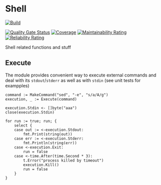 ﻿# Shell

[![Build](https://github.com/beysed/shell/actions/workflows/build.yml/badge.svg)](https://github.com/beysed/shell/actions/workflows/build.yml)

[![Quality Gate Status](https://sonarcloud.io/api/project_badges/measure?project=beysed_shell&metric=alert_status)](https://sonarcloud.io/summary/new_code?id=beysed_shell)
[![Coverage](https://sonarcloud.io/api/project_badges/measure?project=beysed_shell&metric=coverage)](https://sonarcloud.io/summary/new_code?id=beysed_shell)
[![Maintainability Rating](https://sonarcloud.io/api/project_badges/measure?project=beysed_shell&metric=sqale_rating)](https://sonarcloud.io/summary/new_code?id=beysed_shell)
[![Reliability Rating](https://sonarcloud.io/api/project_badges/measure?project=beysed_shell&metric=reliability_rating)](https://sonarcloud.io/summary/new_code?id=beysed_shell)

Shell related functions and stuff

## Execute

The module provides convenient way to execute external commands and deal with its `stdout`/`stderr` as well as with `stdin` (see unit tests for exampples)

```
command := MakeCommand("sed", "-e", "s/a/A/g")
execution, _ := Execute(command)

execution.Stdin <- []byte("aaa")
close(execution.Stdin)

for run := true; run; {
    select {
    case out := <-execution.Stdout:
        fmt.Print(string(out))
    case err := <-execution.Stderr:
        fmt.Println(string(err))
    case <-execution.Exit:
        run = false
    case <-time.After(time.Second * 3):
        t.Error("process killed by timeout")
        execution.Kill()
        run = false
    }
}
```
